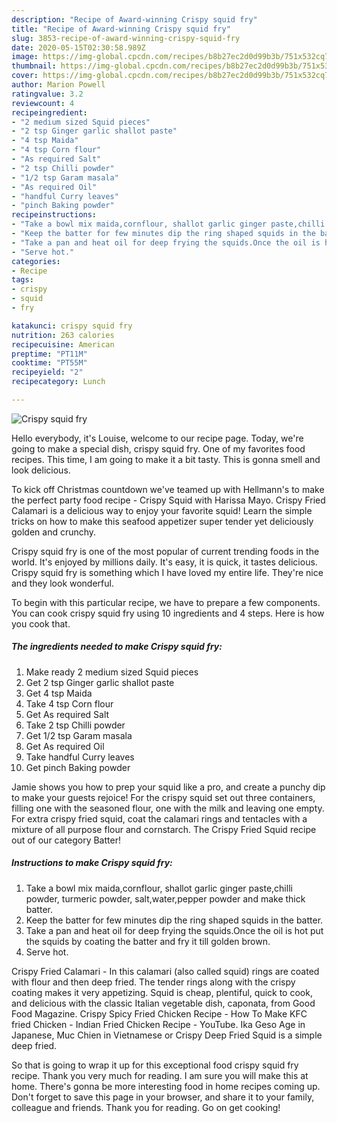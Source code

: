 ```yaml
---
description: "Recipe of Award-winning Crispy squid fry"
title: "Recipe of Award-winning Crispy squid fry"
slug: 3853-recipe-of-award-winning-crispy-squid-fry
date: 2020-05-15T02:30:58.989Z
image: https://img-global.cpcdn.com/recipes/b8b27ec2d0d99b3b/751x532cq70/crispy-squid-fry-recipe-main-photo.jpg
thumbnail: https://img-global.cpcdn.com/recipes/b8b27ec2d0d99b3b/751x532cq70/crispy-squid-fry-recipe-main-photo.jpg
cover: https://img-global.cpcdn.com/recipes/b8b27ec2d0d99b3b/751x532cq70/crispy-squid-fry-recipe-main-photo.jpg
author: Marion Powell
ratingvalue: 3.2
reviewcount: 4
recipeingredient:
- "2 medium sized Squid pieces"
- "2 tsp Ginger garlic shallot paste"
- "4 tsp Maida"
- "4 tsp Corn flour"
- "As required Salt"
- "2 tsp Chilli powder"
- "1/2 tsp Garam masala"
- "As required Oil"
- "handful Curry leaves"
- "pinch Baking powder"
recipeinstructions:
- "Take a bowl mix maida,cornflour, shallot garlic ginger paste,chilli powder, turmeric powder, salt,water,pepper powder and make thick batter."
- "Keep the batter for few minutes dip the ring shaped squids in the batter."
- "Take a pan and heat oil for deep frying the squids.Once the oil is hot put the squids by coating the batter and fry it till golden brown."
- "Serve hot."
categories:
- Recipe
tags:
- crispy
- squid
- fry

katakunci: crispy squid fry 
nutrition: 263 calories
recipecuisine: American
preptime: "PT11M"
cooktime: "PT55M"
recipeyield: "2"
recipecategory: Lunch

---
```



![Crispy squid fry](https://img-global.cpcdn.com/recipes/b8b27ec2d0d99b3b/751x532cq70/crispy-squid-fry-recipe-main-photo.jpg)

Hello everybody, it's Louise, welcome to our recipe page. Today, we're going to make a special dish, crispy squid fry. One of my favorites food recipes. This time, I am going to make it a bit tasty. This is gonna smell and look delicious.

To kick off Christmas countdown we&#39;ve teamed up with Hellmann&#39;s to make the perfect party food recipe - Crispy Squid with Harissa Mayo. Crispy Fried Calamari is a delicious way to enjoy your favorite squid! Learn the simple tricks on how to make this seafood appetizer super tender yet deliciously golden and crunchy.

Crispy squid fry is one of the most popular of current trending foods in the world. It's enjoyed by millions daily. It's easy, it is quick, it tastes delicious. Crispy squid fry is something which I have loved my entire life. They're nice and they look wonderful.


To begin with this particular recipe, we have to prepare a few components. You can cook crispy squid fry using 10 ingredients and 4 steps. Here is how you cook that.

<!--inarticleads1-->

##### The ingredients needed to make Crispy squid fry:

1. Make ready 2 medium sized Squid pieces
1. Get 2 tsp Ginger garlic shallot paste
1. Get 4 tsp Maida
1. Take 4 tsp Corn flour
1. Get As required Salt
1. Take 2 tsp Chilli powder
1. Get 1/2 tsp Garam masala
1. Get As required Oil
1. Take handful Curry leaves
1. Get pinch Baking powder


Jamie shows you how to prep your squid like a pro, and create a punchy dip to make your guests rejoice! For the crispy squid set out three containers, filling one with the seasoned flour, one with the milk and leaving one empty. For extra crispy fried squid, coat the calamari rings and tentacles with a mixture of all purpose flour and cornstarch. The Crispy Fried Squid recipe out of our category Batter! 

<!--inarticleads2-->

##### Instructions to make Crispy squid fry:

1. Take a bowl mix maida,cornflour, shallot garlic ginger paste,chilli powder, turmeric powder, salt,water,pepper powder and make thick batter.
1. Keep the batter for few minutes dip the ring shaped squids in the batter.
1. Take a pan and heat oil for deep frying the squids.Once the oil is hot put the squids by coating the batter and fry it till golden brown.
1. Serve hot.


Crispy Fried Calamari - In this calamari (also called squid) rings are coated with flour and then deep fried. The tender rings along with the crispy coating makes it very appetizing. Squid is cheap, plentiful, quick to cook, and delicious with the classic Italian vegetable dish, caponata, from Good Food Magazine. Crispy Spicy Fried Chicken Recipe - How To Make KFC fried Chicken - Indian Fried Chicken Recipe - YouTube. Ika Geso Age in Japanese, Muc Chien in Vietnamese or Crispy Deep Fried Squid is a simple deep fried. 

So that is going to wrap it up for this exceptional food crispy squid fry recipe. Thank you very much for reading. I am sure you will make this at home. There's gonna be more interesting food in home recipes coming up. Don't forget to save this page in your browser, and share it to your family, colleague and friends. Thank you for reading. Go on get cooking!
